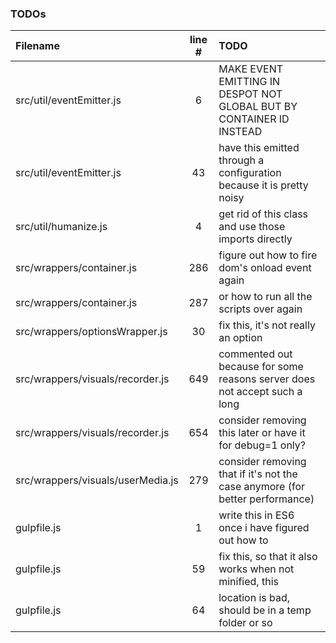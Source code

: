 ### TODOs
| Filename | line # | TODO
|:------|:------:|:------
| src/util/eventEmitter.js | 6 | MAKE EVENT EMITTING IN DESPOT NOT GLOBAL BUT BY CONTAINER ID INSTEAD
| src/util/eventEmitter.js | 43 | have this emitted through a configuration because it is pretty noisy
| src/util/humanize.js | 4 | get rid of this class and use those imports directly
| src/wrappers/container.js | 286 | figure out how to fire dom's onload event again
| src/wrappers/container.js | 287 | or how to run all the scripts over again
| src/wrappers/optionsWrapper.js | 30 | fix this, it's not really an option
| src/wrappers/visuals/recorder.js | 649 | commented out because for some reasons server does not accept such a long
| src/wrappers/visuals/recorder.js | 654 | consider removing this later or have it for debug=1 only?
| src/wrappers/visuals/userMedia.js | 279 | consider removing that if it's not the case anymore (for better performance)
| gulpfile.js | 1 | write this in ES6 once i have figured out how to
| gulpfile.js | 59 | fix this, so that it also works when not minified, this
| gulpfile.js | 64 | location is bad, should be in a temp folder or so